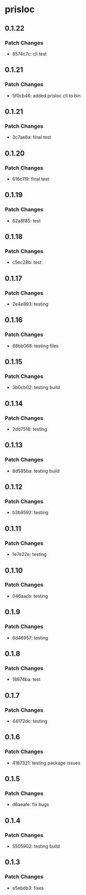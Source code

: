 # prisloc

## 0.1.22

### Patch Changes

- 8574c7c: cli test

## 0.1.21

### Patch Changes

- 5f0cb46: added prisloc cli to bin

## 0.1.21

### Patch Changes

- 3c7ae6a: final test

## 0.1.20

### Patch Changes

- 616c119: final test

## 0.1.19

### Patch Changes

- 62a8f85: test

## 0.1.18

### Patch Changes

- c5ec28b: test

## 0.1.17

### Patch Changes

- 2e4e893: testing

## 0.1.16

### Patch Changes

- 68bb068: testing files

## 0.1.15

### Patch Changes

- 3b0cb02: testing build

## 0.1.14

### Patch Changes

- 2dd7518: testing

## 0.1.13

### Patch Changes

- 8d585ba: testing build

## 0.1.12

### Patch Changes

- b3b9592: testing

## 0.1.11

### Patch Changes

- 1e7e22e: testing

## 0.1.10

### Patch Changes

- 046aacb: testing

## 0.1.9

### Patch Changes

- 6d46957: testing

## 0.1.8

### Patch Changes

- 18874ba: test

## 0.1.7

### Patch Changes

- 44172dc: testing

## 0.1.6

### Patch Changes

- 4187321: testing package issues

## 0.1.5

### Patch Changes

- d6aeafe: fix bugs

## 0.1.4

### Patch Changes

- 5505902: testing build

## 0.1.3

### Patch Changes

- e5ebdb3: fixes
